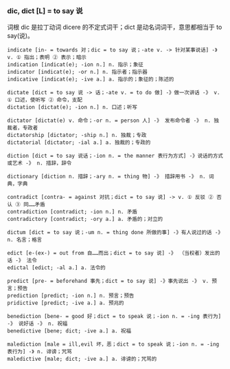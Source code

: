 ### dic, dict [L] = to say 说

词根 dic 是拉丁动词 dicere 的不定式词干；dict 是动名词词干，意思都相当于 to say(说)。

    indicate [in- = towards 对；dic = to say 说；-ate v. -> 针对某事说话] -》 v. ① 指出；表明 ② 表示；暗示
    indication [indicat(e); -ion n.] n. 指示；象征
    indicator [indicat(e); -or n.] n. 指示者；指示器
    indicative [indicat(e); -ive a.] a. 指示的；象征的；陈述的

    dictate [dict = to say 说 -> 话；-ate v. = to do 做] -》做一次讲话 -》 v. ① 口述，使听写 ② 命令，支配
    dictation [dictat(e); -ion n.] n. 口述；听写

    dictator [dictat(e) v. 命令；-or n. = person 人] -》 发布命令者 -》 n. 独裁者，专政者
    dictatorship [dictator; -ship n.] n. 独裁；专政
    dictatorial [dictator; -ial a.] a. 独裁的；专政的

    diction [dict = to say 说话；-ion n. = the manner 表行为方式] -》说话的方式或艺术 -》 n. 措辞，辞令

    dictionary [diction n. 措辞；-ary n. = thing 物] -》 措辞用书 -》 n. 词典，字典

    contradict [contra- = against 对抗；dict = to say 说] -> v. ① 反驳 ② 否认 ③ 同……矛盾
    contradiction [contradict; -ion n.] n. 矛盾
    contradictory [contradict; -ory a.] a. 矛盾的；对立的

    dictum [dict = to say 说；-um n. = thing done 所做的事] -》有人说过的话 -》 n. 名言；格言

    edict [e-(ex-) = out from 自……而出；dict = to say 说] -》 （当权者）发出的话 -》 法令
    edictal [edict; -al a.] a. 法令的

    predict [pre- = beforehand 事先；dict = to say 说] -》事先说出 -》 v. 预言；预告
    prediction [predict; -ion n.] n. 预言；预告
    pridictive [predict; -ive a.] a. 预兆的

    benediction [bene- = good 好；dict = to speak 说；-ion n. = -ing 表行为] -》 说好话 -》 n. 祝福
    benedictive [bene; dict; -ive a.] a. 祝福

    malediction [male = ill,evil 坏，恶；dict = to speak 说；-ion n. = -ing 表行为] -》 n. 诽谤；咒骂
    maledictive [male; dict; -ive a.] a. 诽谤的；咒骂的
